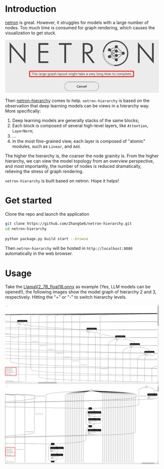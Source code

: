 # Introduction

[netron](https://github.com/lutzroeder/netron) is great. However, it struggles for models with a large number of nodes. Too much time is consumed for graph rendering, which causes the visualization to get stuck.

<center>
 <img src="./docs/netron_stuck.png" style="zoom:60%;" />
</center>

Then [netron-hierarchy](https://github.com/ZhangGe6/netron-hierarchy) comes to help. `netron-hierarchy` is based on the observation that deep learning models can be views in a hierarchy way. More specifically:

1. Deep learning models are generally stacks of the same blocks;
2. Each block is composed of several high-level layers, like `Attention`, `LayerNorm`;
3. ...
4. In the most fine-grained view, each layer is composed of "atomic" modules, such as `Linear`, and `Add`.

The higher the hierarchy is, the coarser the node grainity is. From the higher hierarchy, we can view the model topology from an overview perspective, and most importantly, the number of nodes is reduced dramatically, relieving the stress of graph rendering.

`netron-hierarchy` is built based on netron. Hope it helps!


# Get started
Clone the repo and launch the application
```bash
git clone https://github.com/ZhangGe6/netron-hierarchy.git
cd netron-hierarchy

python package.py build start --browse
```
Then `netron-hierarchy` will be hosted in `http://localhost:8080` automatically in the web browser.


# Usage

Take the [LlamaV2_7B_float16.onnx](https://huggingface.co/alpindale/Llama-2-7b-ONNX/resolve/main/FP16/LlamaV2_7B_float16.onnx?download=true) as example (Yes, LLM models can be opened!), the following images show the model graph of hierarchy 2 and 3, respectively. Hitting the "+" or "-" to switch hierarchy levels.

<img src="./docs/llama_level_2.png" />

<img src="./docs/llama_level_3.png"  />